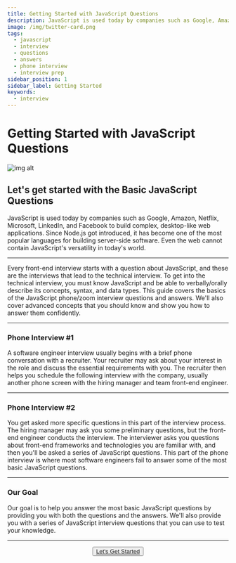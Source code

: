 ```yaml
---
title: Getting Started with JavaScript Questions
description: JavaScript is used today by companies such as Google, Amazon, Netflix, Microsoft, LinkedIn, and Facebook to build complex, desktop-like web applications.
image: /img/twitter-card.png
tags:
  - javascript
  - interview
  - questions
  - answers
  - phone interview
  - interview prep
sidebar_position: 1
sidebar_label: Getting Started
keywords:
  - interview
---
```


# Getting Started with JavaScript Questions

![img alt](/img/js_framework_circle.png)

## Let's get started with the Basic JavaScript Questions

JavaScript is used today by companies such as Google, Amazon, Netflix, Microsoft, LinkedIn, and Facebook to build complex, desktop-like web applications. Since Node.js got introduced, it has become one of the most popular languages for building server-side software. Even the web cannot contain JavaScript's versatility in today's world.

---

Every front-end interview starts with a question about JavaScript, and these are the interviews that lead to the technical interview. To get into the technical interview, you must know JavaScript and be able to verbally/orally describe its concepts, syntax, and data types. This guide covers the basics of the JavaScript phone/zoom interview questions and answers. We'll also cover advanced concepts that you should know and show you how to answer them confidently.

---

### Phone Interview #1

A software engineer interview usually begins with a brief phone conversation with a recruiter. Your recruiter may ask about your interest in the role and discuss the essential requirements with you. The recruiter then helps you schedule the following interview with the company, usually another phone screen with the hiring manager and team front-end engineer.

---

### Phone Interview #2

You get asked more specific questions in this part of the interview process. The hiring manager may ask you some preliminary questions, but the front-end engineer conducts the interview. The interviewer asks you questions about front-end frameworks and technologies you are familiar with, and then you'll be asked a series of JavaScript questions. This part of the phone interview is where most software engineers fail to answer some of the most basic JavaScript questions.

---

### Our Goal

Our goal is to help you answer the most basic JavaScript questions by providing you with both the questions and the answers. We'll also provide you with a series of JavaScript interview questions that you can use to test your knowledge.

<hr/>

<p align="center">
  <button className="getstarted"><a href="/docs/general-javascript-questions/javascript-basics/basic-javascript-questions-answers">Let's Get Started</a></button>
</p>
